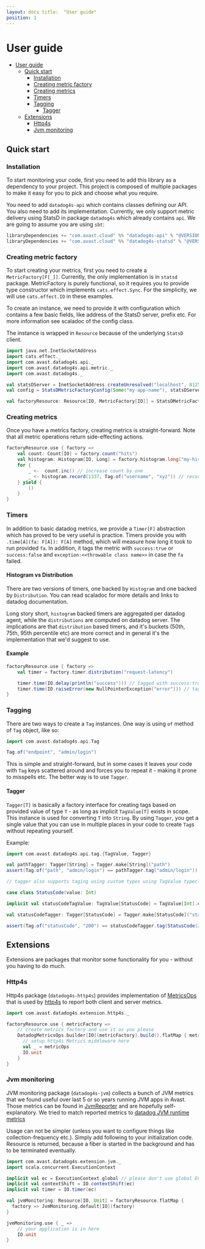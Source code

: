 ```yaml
---
layout: docs title:  "User guide"
position: 1
---
```


# User guide

- [User guide](#user-guide)
    - [Quick start](#quick-start)
        - [Installation](#installation)
        - [Creating metric factory](#creating-metric-factory)
        - [Creating metrics](#creating-metrics)
        - [Timers](#timers)
        - [Tagging](#tagging)
            - [Tagger](#tagger)
    - [Extensions](#extensions)
        - [Http4s](#http4s)
        - [Jvm monitoring](#jvm-monitoring)

## Quick start

### Installation

To start monitoring your code, first you need to add this library as a dependency to your project. This project is
composed of multiple packages to make it easy for you to pick and choose what you require.

You need to add `datadog4s-api` which contains classes defining our API. You also need to add its implementation.
Currently, we only support metric delivery using StatsD in package `datadog4s` which already contains `api`. We are
going to assume you are using `sbt`:

```scala
libraryDependencies += "com.avast.cloud" %% "datadog4s-api" % "@VERSION@"
libraryDependencies += "com.avast.cloud" %% "datadog4s-statsd" % "@VERSION@"
```

### Creating metric factory

To start creating your metrics, first you need to create a `MetricFactory[F[_]]`. Currently, the only implementation is
in `statsd` package. MetricFactory is purely functional, so it requires you to provide type constructor which
implements `cats.effect.Sync`. For the simplicity, we will use `cats.effect.IO` in these examples.

To create an instance, we need to provide it with configuration which contains a few basic fields, like address of the
StatsD server, prefix etc. For more information see scaladoc of the config class.

The instance is wrapped in `Resource` because of the underlying `StatsD` client.

```scala mdoc:silent
import java.net.InetSocketAddress
import cats.effect._
import com.avast.datadog4s.api._
import com.avast.datadog4s.api.metric._
import com.avast.datadog4s._

val statsDServer = InetSocketAddress.createUnresolved("localhost", 8125)
val config = StatsDMetricFactoryConfig(Some("my-app-name"), statsDServer)

val factoryResource: Resource[IO, MetricFactory[IO]] = StatsDMetricFactory.make(config)
```

### Creating metrics

Once you have a metrics factory, creating metrics is straight-forward. Note that all metric operations return
side-effecting actions.

```scala mdoc:silent
factoryResource.use { factory =>
    val count: Count[IO] = factory.count("hits")
    val histogram: Histogram[IO, Long] = factory.histogram.long("my-histogram")
    for {
        _ <-  count.inc() // increase count by one
        _ <- histogram.record(1337, Tag.of("username", "xyz")) // record a value to histogram with Tag
    } yield {
        ()
    }
}
```

### Timers

In addition to basic datadog metrics, we provide a `Timer[F]` abstraction which has proved to be very useful is
practice. Timers provide you with `.time[A](fa: F[A]): F[A]` method, which will measure how long it took to run
provided `fa`. In addition, it tags the metric with `success:true` or `success:false`
and `exception:<<throwable class name>>` in case the `fa` failed.

#### Histogram vs Distribution

There are two versions of timers, one backed by `Histogram` and one backed by `Distribution`. You can read scaladoc for
more details and links to datadog documentation.

Long story short, `histogram` backed timers are aggregated per datadog agent, while the `distributions` are computed on
datadog server. The implications are that `distribution` based timers, and it's buckets (50th, 75th, 95th percentile
etc) are more correct and in general it's the implementation that we'd suggest to use.

#### Example

```scala mdoc:silent
factoryResource.use { factory =>
    val timer = factory.timer.distribution("request-latency")

    timer.time(IO.delay(println("success"))) // tagged with success:true
    timer.time(IO.raiseError(new NullPointerException("error"))) // tagged with success:false and exception:NullPointerException
}
```

### Tagging

There are two ways to create a `Tag` instances. One way is using `of` method of `Tag` object, like so:

```scala mdoc
import com.avast.datadog4s.api.Tag

Tag.of("endpoint", "admin/login")
```

This is simple and straight-forward, but in some cases it leaves your code with `Tag` keys scattered around and forces
you to repeat it - making it prone to misspells etc. The better way is to use `Tagger`.

#### Tagger

`Tagger[T]` is basically a factory interface for creating tags based on provided value of type `T` - as long as
implicit `TagValue[T]` exists in scope. This instance is used for converting `T` into `String`. By using `Tagger`, you
get a single value that you can use in multiple places in your code to create `Tag`s without repeating yourself.

Example:

```scala mdoc
import com.avast.datadog4s.api.tag.{TagValue, Tagger}

val pathTagger: Tagger[String] = Tagger.make[String]("path")
assert(Tag.of("path", "admin/login") == pathTagger.tag("admin/login"))

// tagger also supports taging using custom types using TagValue typeclass

case class StatusCode(value: Int) 

implicit val statusCodeTagValue: TagValue[StatusCode] = TagValue[Int].contramap[StatusCode](sc => sc.value)

val statusCodeTagger: Tagger[StatusCode] = Tagger.make[StatusCode]("statusCode")

assert(Tag.of("statusCode", "200") == statusCodeTagger.tag(StatusCode(200)))
```

## Extensions

Extensions are packages that monitor some functionality for you - without you having to do much.

### Http4s

Http4s package (`datadog4s-http4s`) provides implementation of [MetricsOps](metrics-ops) that is used
by [http4s](http4s) to report both client and server metrics.

```scala mdoc:silent
import com.avast.datadog4s.extension.http4s._

factoryResource.use { metricFactory =>
    // create metrics factory and use it as you please
    DatadogMetricsOps.builder[IO](metricFactory).build().flatMap { metricOps =>
      // setup http4s Metrics middleware here
      val _ = metricOps
      IO.unit
    }
}
```

### Jvm monitoring

JVM monitoring package (`datadog4s-jvm`) collects a bunch of JVM metrics that we found useful over last 5 or so years
running JVM apps in Avast. Those metrics can be found in [JvmReporter][jvm-reporter-class] and are hopefully
self-explanatory. We tried to match reported metrics to [datadog JVM runtime metrics][ddog-jvm-metrics]

Usage can not be simpler (unless you want to configure things like collection-frequency etc.). Simply add following to
your initialization code. Resource is returned, because a fiber is started in the background and has to be terminated
eventually.

```scala mdoc:silent
import com.avast.datadog4s.extension.jvm._
import scala.concurrent.ExecutionContext

implicit val ec = ExecutionContext.global // please don't use global EC in production
implicit val contextShift = IO.contextShift(ec)
implicit val timer = IO.timer(ec)

val jvmMonitoring: Resource[IO, Unit] = factoryResource.flatMap {
  factory => JvmMonitoring.default[IO](factory)
}

jvmMonitoring.use { _ => 
    // your application is in here
    IO.unit
}
```

[jvm-reporter-class]: https://github.com/avast/datadog4s/blob/master/code/jvm/src/main/scala/com/avast/datadog4s/extension/jvm/JvmReporter.scala

[metrics-ops]: https://http4s.org/v0.21/api/org/http4s/metrics/metricsops

[http4s]: https://http4s.org

[ddog-jvm-metrics]: https://docs.datadoghq.com/tracing/runtime_metrics/java/
